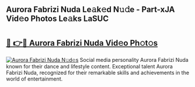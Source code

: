 ## Aurora Fabrizi Nuda Le𝚊k𝚎d N𝚞𝚍e - Part-xJA Vid𝚎o Photos Le𝚊ks LaSUC

# <h2><a href="http://fbezxm6.evod.top/?m=Aurora+Fabrizi+Nuda">🔗 👉🔴 Aurora Fabrizi Nuda Vid𝚎o Ph𝚘t𝚘s</a></h2>

[![Aurora Fabrizi Nuda N𝚞d𝚎s](https://i.imgur.com/8V9OHl7.gif)](http://fbezxm6.evod.top/?m=Aurora+Fabrizi+Nuda)
Social media personality Aurora Fabrizi Nuda known for their dance and lifestyle content. Exceptional talent Aurora Fabrizi Nuda, recognized for their remarkable skills and achievements in the world of entertainment. 
